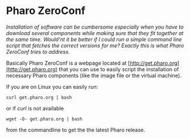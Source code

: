 # Pharo ZeroConf

_Installation of software can be cumbersome especially when you have to download several components while making sure that they fit together at the same time. Would'nt it be better if I could run a simple command line script that fetches the correct versions for me? Exactly this is what Pharo ZeroConf tries to address._

Basically Pharo ZeroConf is a webpage located at [http://get.pharo.org](http://get.pharo.org) that you can use to easily script the installation of necessary Pharo components \(like the image file or the virtual machine\).

If you are on Linux you can easily run:

```
curl get.pharo.org | bash
```

or if _curl_ is not available

```
wget -O- get.pharo.org | bash
```

from the commandline to get the the latest Pharo release.

